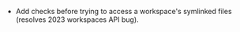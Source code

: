 - Add checks before trying to access a workspace's symlinked files (resolves 2023 workspaces API bug).